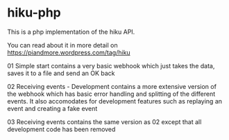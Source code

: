 # hiku-php

This is a php implementation of the hiku API.

You can read about it in more detail on https://piandmore.wordpress.com/tag/hiku

01 Simple start
contains a very basic webhook which just takes the data, saves it to a file and send an OK back

02 Receiving events - Development
contains a more extensive version of the webhook which has basic error handling and splitting of the different events. It also accomodates for development features such as replaying an event and creating a fake event

03 Receiving events
contains the same version as 02 except that all development code has been removed

